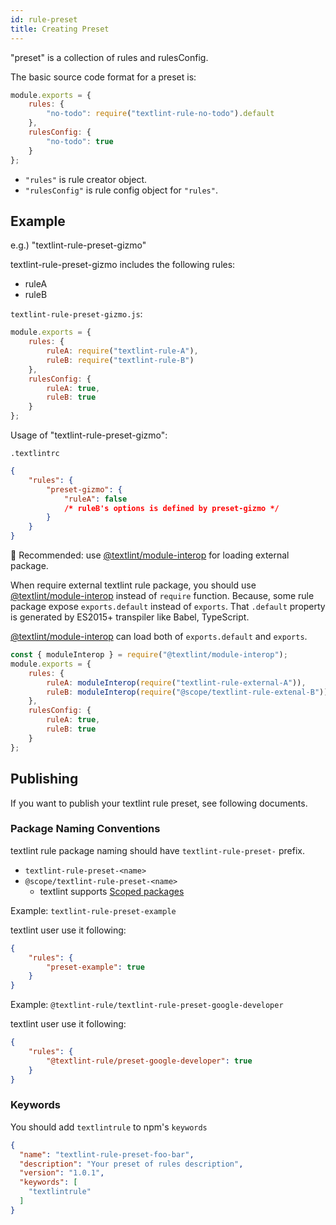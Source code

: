 ```yaml
---
id: rule-preset
title: Creating Preset
---
```


"preset" is a collection of rules and rulesConfig.

The basic source code format for a preset is:

```js
module.exports = {
    rules: {
        "no-todo": require("textlint-rule-no-todo").default
    },
    rulesConfig: {
        "no-todo": true
    }
};
```

- `"rules"` is rule creator object.
- `"rulesConfig"` is rule config object for `"rules"`.

## Example
 
e.g.) "textlint-rule-preset-gizmo"

textlint-rule-preset-gizmo includes the following rules:

- ruleA
- ruleB

`textlint-rule-preset-gizmo.js`: 

```js
module.exports = {
    rules: {
        ruleA: require("textlint-rule-A"),
        ruleB: require("textlint-rule-B")
    },
    rulesConfig: {
        ruleA: true,
        ruleB: true
    }
};
```

Usage of "textlint-rule-preset-gizmo":

`.textlintrc`

```json
{
    "rules": {
        "preset-gizmo": {
            "ruleA": false
            /* ruleB's options is defined by preset-gizmo */
        }
    }
}
```

:memo: Recommended: use [@textlint/module-interop](https://www.npmjs.com/package/@textlint/module-interop) for loading external package.

When require external textlint rule package, you should use [@textlint/module-interop](https://www.npmjs.com/package/@textlint/module-interop) instead of `require` function.
Because, some rule package expose `exports.default` instead of `exports`.
That `.default` property is generated by ES2015+ transpiler like Babel, TypeScript.

[@textlint/module-interop](https://www.npmjs.com/package/@textlint/module-interop) can load both of `exports.default` and `exports`.

```js
const { moduleInterop } = require("@textlint/module-interop");
module.exports = {
    rules: {
        ruleA: moduleInterop(require("textlint-rule-external-A")),
        ruleB: moduleInterop(require("@scope/textlint-rule-extenal-B"))
    },
    rulesConfig: {
        ruleA: true,
        ruleB: true
    }
};
```

## Publishing

If you want to publish your textlint rule preset, see following documents.


### Package Naming Conventions

textlint rule package naming should have `textlint-rule-preset-` prefix.
 
- `textlint-rule-preset-<name>`
- `@scope/textlint-rule-preset-<name>`
    - textlint supports [Scoped packages](https://docs.npmjs.com/misc/scope "Scoped packages")

Example: `textlint-rule-preset-example`

textlint user use it following:

```json
{
    "rules": {
        "preset-example": true
    }
}
```

Example: `@textlint-rule/textlint-rule-preset-google-developer`

textlint user use it following:

```json
{
    "rules": {
        "@textlint-rule/preset-google-developer": true
    }
}
```

### Keywords

You should add `textlintrule` to npm's `keywords`

```json
{
  "name": "textlint-rule-preset-foo-bar",
  "description": "Your preset of rules description",
  "version": "1.0.1",
  "keywords": [
    "textlintrule"
  ]
}
```
